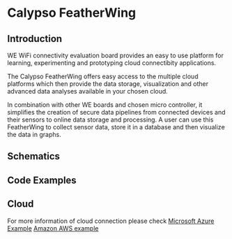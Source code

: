 # Calypso FeatherWing

## Introduction

<!--Goals-->
WE WiFi connectivity evaluation board provides an easy to use platform for learning, experimenting and prototyping cloud connectibity applications.

The Calypso FeatherWing offers easy access to the multiple cloud platforms which then provide the data storage, visualization and other advanced data analyses available in your chosen cloud.

In combination with other WE boards and chosen micro controller, it simplifies the creation of secure data pipelines from connected devices and their sensors to online data storage and processing.
A user can use this FeatherWing to collect sensor data, store it in a database and then visualize the data in graphs.

## Schematics

## Code Examples

## Cloud

For more information of cloud connection please check
[Microsoft Azure Example](azure/)
[Amazon AWS example](aws/)